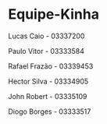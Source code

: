 # Equipe-Kinha

Lucas Caio - 03337200

Paulo Vitor - 03333584

Rafael Frazão - 03339453

Hector Silva - 03334905

John Robert - 03335109

Diogo Borges - 03333517
